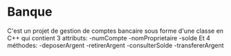 # Banque
C'est un projet de gestion de comptes bancaire sous forme d'une classe en C++ qui contient 3 attributs:
        -numCompte
        -nomProprietaire
        -solde
Et 4 méthodes:
        -deposerArgent
        -retirerArgent
        -consulterSolde
        -transfererArgent
        

